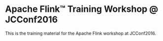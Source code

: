 # Apache Flink™ Training Workshop @ JCConf2016

This is the training material for the Apache Flink workshop at JCConf2016.
